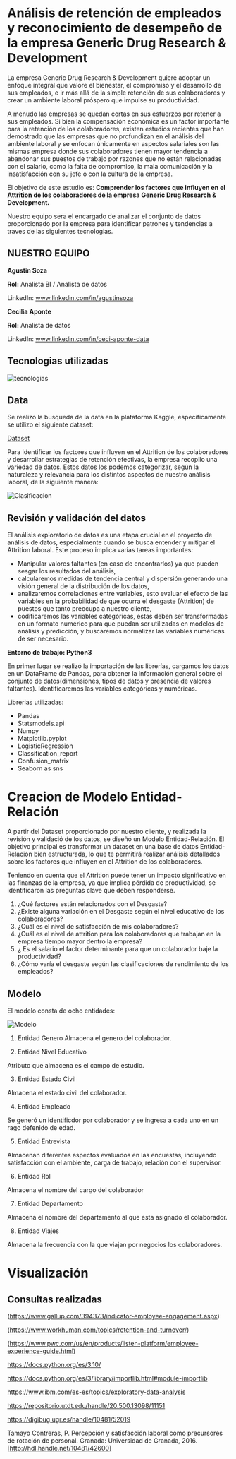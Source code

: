 # **Análisis de retención de empleados y reconocimiento de desempeño de la empresa Generic Drug Research & Development**


La empresa Generic Drug Research & Development quiere adoptar un enfoque integral que valore el bienestar, el compromiso y el desarrollo de sus empleados, e ir más allá de la simple retención de sus colaboradores y crear un ambiente laboral próspero que impulse su productividad.

A menudo las empresas se quedan cortas en sus esfuerzos por retener a sus empleados. Si bien la compensación económica es un factor importante para la retención de los colaboradores, existen estudios recientes que han demostrado que las empresas que no profundizan en el análisis del ambiente laboral y se enfocan únicamente en aspectos salariales son las mismas empresa donde sus colaboradores tienen mayor tendencia a abandonar sus puestos de trabajo por razones que no están relacionadas con el salario, como la falta de compromiso, la mala comunicación y la insatisfacción con su jefe o con la cultura de la empresa.

El objetivo de este estudio es:  **Comprender los factores que influyen en el Attrition de los colaboradores de la empresa Generic Drug Research & Development.**

Nuestro equipo sera el encargado de analizar el conjunto de datos proporcionado por la empresa para identificar patrones y tendencias a traves de las siguientes tecnologias.



## NUESTRO EQUIPO

**Agustin Soza**

**Rol:** Analista BI / Analista de datos

LinkedIn: www.linkedin.com/in/agustinsoza

**Cecilia Aponte**

**Rol:** Analista de datos

LinkedIn: www.linkedin.com/in/ceci-aponte-data

## Tecnologias utilizadas

![tecnologias](https://github.com/agustinsoza/NoCountry---c18-68-m-data-bi/blob/main/imagentecnologias.png)

## Data

Se realizo la busqueda  de la data en la plataforma Kaggle, especificamente se utilizo el siguiente dataset:

[Dataset](https://www.kaggle.com/datasets/murugeshm1/hremployeeattritions-dataset)


Para identificar los factores que influyen en el Attrition de los colaboradores y desarrollar estrategias de retención efectivas, la empresa recopilo una variedad de datos. 
Estos datos los podemos categorizar, según la naturaleza y relevancia para los distintos aspectos de nuestro análisis laboral, de la siguiente manera:


![Clasificacion](https://github.com/agustinsoza/NoCountry---c18-68-m-data-bi/blob/main/ImagenClasificacion.png)

## Revisión y validación del datos

El análisis exploratorio de datos es una etapa crucial en el proyecto de análisis de datos, especialmente cuando se busca entender y mitigar el Attrition laboral.
Este proceso implica varias tareas importantes:

*   Manipular valores faltantes (en caso de encontrarlos) ya que pueden sesgar los resultados del análisis,
*   calcularemos medidas de tendencia central y dispersión generando una visión general de la distribución de los datos,
*   analizaremos correlaciones entre variables, esto evaluar el efecto de las variables en la probabilidad de que ocurra el desgaste (Attrition) de puestos que tanto preocupa a nuestro cliente, 
*   codificaremos las variables categóricas, estas deben ser transformadas en un formato numérico para que puedan ser utilizadas en modelos de análisis y predicción, y buscaremos normalizar las variables numéricas de ser necesario.

**Entorno de trabajo: Python3**

En primer lugar se realizó la importación de las librerías, cargamos los datos en un DataFrame de Pandas, para obtener la información general sobre el conjunto de datos(dimensiones, tipos de datos y presencia de valores faltantes). Identificaremos las variables categóricas y numéricas.

Librerias utilizadas: 

* Pandas 
* Statsmodels.api 
* Numpy 
* Matplotlib.pyplot
* LogisticRegression
* Classification_report
* Confusion_matrix
* Seaborn as sns


# Creacion de Modelo Entidad-Relación

A partir del Dataset proporcionado por nuestro cliente, y realizada la revisión y validació de los datos, se diseñó un Modelo Entidad-Relación. 
El objetivo principal es transformar un dataset en una base de datos Entidad-Relación bien estructurada, lo que te permitirá realizar análisis detallados sobre los factores que influyen en el Attrition de los colaboradores. 

Teniendo en cuenta que el Attrition puede tener un impacto significativo en las finanzas de la empresa, ya que implica pérdida de productividad, se identificaron las preguntas clave que deben responderse. 
 

1.  ¿Qué factores están relacionados con el Desgaste?
2.  ¿Existe alguna variación en el Desgaste según el nivel educativo de los colaboradores?
3.  ¿Cuál es el nivel de satisfacción de mis colaboradores?
4.  ¿Cuál es el nivel de attrition para los colaboradores que trabajan en la empresa tiempo mayor dentro la empresa?
5.  ¿ Es el salario el factor determinante para que un colaborador baje la productividad?
6. ¿Cómo varía el desgaste según las clasificaciones de rendimiento de los empleados?


## Modelo

El modelo consta de ocho entidades:

![Modelo](https://github.com/agustinsoza/NoCountry---c18-68-m-data-bi/blob/main/Modelo_ER_NoCountry.png)

1. Entidad Genero
Almacena el genero del colaborador.

1. Entidad Nivel Educativo

Atributo que almacena es el campo de estudio.

3. Entidad Estado Civil

Almacena el estado civil del colaborador.

4. Entidad Empleado

Se generó un identificdor por colaborador y se ingresa a cada uno en un rago defenido de edad.

5. Entidad Entrevista

Almacenan diferentes aspectos evaluados en las encuestas, incluyendo satisfacción con el ambiente, carga de trabajo, relación con el supervisor.

6. Entidad Rol

Almacena el nombre del cargo del colaborador 

7. Entidad Departamento

Almacena el nombre del departamento al que esta asignado el colaborador.

8. Entidad Viajes

Almacena la frecuencia con la que viajan por negocios los colaboradores.



# Visualización

## Consultas realizadas

(https://www.gallup.com/394373/indicator-employee-engagement.aspx)

(https://www.workhuman.com/topics/retention-and-turnover/)

(https://www.pwc.com/us/en/products/listen-platform/employee-experience-guide.html)

https://docs.python.org/es/3.10/ 

https://docs.python.org/es/3/library/importlib.html#module-importlib   

https://www.ibm.com/es-es/topics/exploratory-data-analysis 

https://repositorio.utdt.edu/handle/20.500.13098/11151 

https://digibug.ugr.es/handle/10481/52019 

Tamayo Contreras, P. Percepción y satisfacción laboral como precursores de rotación de personal. Granada: Universidad de Granada, 2016. [http://hdl.handle.net/10481/42600]
